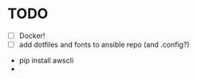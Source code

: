 # TODO

- [ ] Docker!
- [ ] add dotfiles and fonts to ansible repo (and .config?)
- pip install awscli
- 
